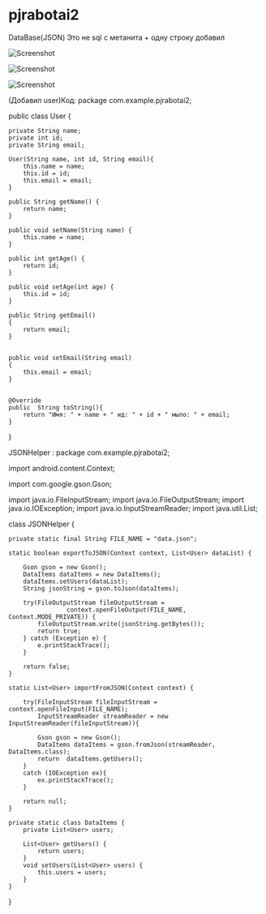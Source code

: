 # pjrabotai2

DataBase(JSON)
Это не sql с метанита + одну строку добавил



![Screenshot](https://github.com/Takela/pjrabotai2/blob/master/app/src/1.png?raw=true)

![Screenshot](https://github.com/Takela/pjrabotai2/blob/master/app/src/2.png?raw=true)

![Screenshot](https://github.com/Takela/pjrabotai2/blob/master/app/src/3.png?raw=true)

(Добавил user)Код:
package com.example.pjrabotai2;

public class User {

    private String name;
    private int id;
    private String email;

    User(String name, int id, String email){
        this.name = name;
        this.id = id;
        this.email = email;
    }

    public String getName() {
        return name;
    }

    public void setName(String name) {
        this.name = name;
    }

    public int getAge() {
        return id;
    }

    public void setAge(int age) {
        this.id = id;
    }

    public String getEmail()
    {
        return email;
    }


    public void setEmail(String email)
    {
        this.email = email;
    }


    @Override
    public  String toString(){
        return "Имя: " + name + " ид: " + id + " мыло: " + email;
    }
}

JSONHelper :
package com.example.pjrabotai2;

import android.content.Context;

import com.google.gson.Gson;

import java.io.FileInputStream;
import java.io.FileOutputStream;
import java.io.IOException;
import java.io.InputStreamReader;
import java.util.List;

class JSONHelper {

    private static final String FILE_NAME = "data.json";

    static boolean exportToJSON(Context context, List<User> dataList) {

        Gson gson = new Gson();
        DataItems dataItems = new DataItems();
        dataItems.setUsers(dataList);
        String jsonString = gson.toJson(dataItems);

        try(FileOutputStream fileOutputStream =
                    context.openFileOutput(FILE_NAME, Context.MODE_PRIVATE)) {
            fileOutputStream.write(jsonString.getBytes());
            return true;
        } catch (Exception e) {
            e.printStackTrace();
        }

        return false;
    }

    static List<User> importFromJSON(Context context) {

        try(FileInputStream fileInputStream = context.openFileInput(FILE_NAME);
            InputStreamReader streamReader = new InputStreamReader(fileInputStream)){

            Gson gson = new Gson();
            DataItems dataItems = gson.fromJson(streamReader, DataItems.class);
            return  dataItems.getUsers();
        }
        catch (IOException ex){
            ex.printStackTrace();
        }

        return null;
    }

    private static class DataItems {
        private List<User> users;

        List<User> getUsers() {
            return users;
        }
        void setUsers(List<User> users) {
            this.users = users;
        }
    }
}
